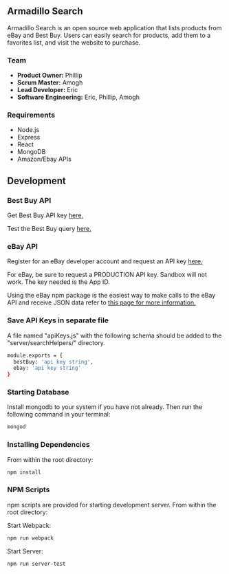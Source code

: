## Armadillo Search 
Armadillo Search is an open source web application that lists products from eBay and Best Buy. Users can easily search for products, add them to a favorites list, and visit the website to purchase.


### Team
- __Product Owner:__ Phillip
- __Scrum Master:__ Amogh
- __Lead Developer:__ Eric
- __Software Engineering:__ Eric, Phillip, Amogh


### Requirements
- Node.js
- Express
- React
- MongoDB
- Amazon/Ebay APIs

## Development

### Best Buy API
   Get Best Buy API key [here.](https://developer.bestbuy.com/)
   
   Test the Best Buy query [here.](https://bestbuyapis.github.io/bby-query-builder/#/productSearch)

### eBay API
Register for an eBay developer account and request an API key [here.](https://developer.ebay.com/DevZone/account/)
   
For eBay, be sure to request a PRODUCTION API key. Sandbox will not work. The key needed is the App ID.
   
Using the eBay npm package is the easiest way to make calls to the eBay API and receive JSON data refer to [this page for more information.](https://www.npmjs.com/package/ebay)

### Save API Keys in separate file
   A file named "apiKeys.js" with the following schema should be added to the "server/searchHelpers/" directory. 

```sh
module.exports = {
  bestBuy: 'api key string',
  ebay: 'api key string'
}
```

### Starting Database 
Install mongodb to your system if you have not already. Then run the following command in your terminal:

```sh
mongod
```

### Installing Dependencies 

From within the root directory:

```sh
npm install
```

### NPM Scripts
npm scripts are provided for starting development server. From within the root directory:

Start Webpack:
```sh
npm run webpack
```

Start Server:
```sh
npm run server-test
```
